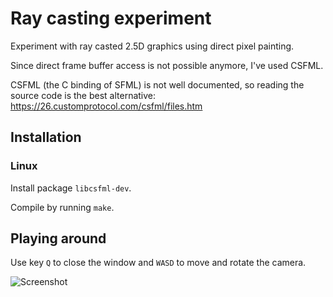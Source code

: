# Ray casting experiment

Experiment with ray casted 2.5D graphics using direct pixel painting.

Since direct frame buffer access is not possible anymore, I've used CSFML.

CSFML (the C binding of SFML) is not well documented, so reading the source
code is the best alternative: https://26.customprotocol.com/csfml/files.htm

## Installation

### Linux

Install package `libcsfml-dev`.

Compile by running `make`.

## Playing around

Use key `Q` to close the window and `WASD` to move and rotate the camera.

![Screenshot](https://user-images.githubusercontent.com/5512054/139693715-6d420fab-3479-4e8e-871b-1a2b04de9152.png)
